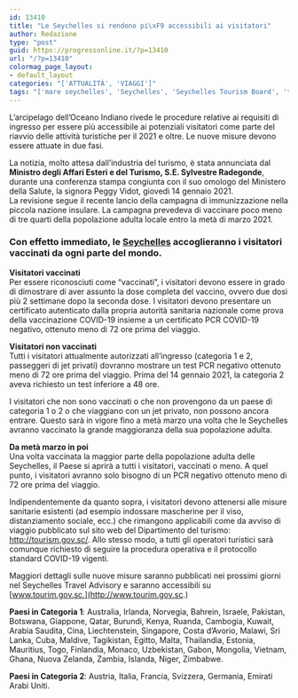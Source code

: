 ```yaml
---
id: 13410
title: "Le Seychelles si rendono pi\xF9 accessibili ai visitatori"
author: Redazione
type: "post"
guid: https://progressonline.it/?p=13410
url: "/?p=13410"
colormag_page_layout:
- default_layout
categories: "['ATTUALITÀ', 'VIAGGI']"
tags: "['mare seychelles', 'Seychelles', 'Seychelles Tourism Board', 'turismo', 'viaggio']"
---
```


L’arcipelago dell’Oceano Indiano rivede le procedure relative ai requisiti di ingresso per essere più accessibile ai potenziali visitatori come parte del riavvio delle attività turistiche per il 2021 e oltre. Le nuove misure devono essere attuate in due fasi.

La notizia, molto attesa dall’industria del turismo, è stata annunciata dal **Ministro degli Affari Esteri e del Turismo, S.E. Sylvestre Radegonde**, durante una conferenza stampa congiunta con il suo omologo del Ministero della Salute, la signora Peggy Vidot, giovedì 14 gennaio 2021.  
La revisione segue il recente lancio della campagna di immunizzazione nella piccola nazione insulare. La campagna prevedeva di vaccinare poco meno di tre quarti della popolazione adulta locale entro la metà di marzo 2021.

### Con effetto immediato, le [Seychelles](https://progressonline.it/250-anni-seychelles/) accoglieranno i visitatori vaccinati da ogni parte del mondo.

**Visitatori vaccinati**  
Per essere riconosciuti come “vaccinati”, i visitatori devono essere in grado di dimostrare di aver assunto la dose completa del vaccino, ovvero due dosi più 2 settimane dopo la seconda dose. I visitatori devono presentare un certificato autenticato dalla propria autorità sanitaria nazionale come prova della vaccinazione COVID-19 insieme a un certificato PCR COVID-19 negativo, ottenuto meno di 72 ore prima del viaggio.

**Visitatori non vaccinati**  
Tutti i visitatori attualmente autorizzati all’ingresso (categoria 1 e 2, passeggeri di jet privati) dovranno mostrare un test PCR negativo ottenuto meno di 72 ore prima del viaggio. Prima del 14 gennaio 2021, la categoria 2 aveva richiesto un test inferiore a 48 ore.

I visitatori che non sono vaccinati o che non provengono da un paese di categoria 1 o 2 o che viaggiano con un jet privato, non possono ancora entrare. Questo sarà in vigore fino a metà marzo una volta che le Seychelles avranno vaccinato la grande maggioranza della sua popolazione adulta.

**Da metà marzo in poi**  
Una volta vaccinata la maggior parte della popolazione adulta delle Seychelles, il Paese si aprirà a tutti i visitatori, vaccinati o meno. A quel punto, i visitatori avranno solo bisogno di un PCR negativo ottenuto meno di 72 ore prima del viaggio.

Indipendentemente da quanto sopra, i visitatori devono attenersi alle misure sanitarie esistenti (ad esempio indossare mascherine per il viso, distanziamento sociale, ecc.) che rimangono applicabili come da avviso di viaggio pubblicato sul sito web del Dipartimento del turismo: <http://tourism.gov.sc/>. Allo stesso modo, a tutti gli operatori turistici sarà comunque richiesto di seguire la procedura operativa e il protocollo standard COVID-19 vigenti.

Maggiori dettagli sulle nuove misure saranno pubblicati nei prossimi giorni nel Seychelles Travel Advisory e saranno accessibili su [www.tourim.gov.sc.](http://www.tourim.gov.sc.)

**Paesi in Categoria 1**: Australia, Irlanda, Norvegia, Bahrein, Israele, Pakistan, Botswana, Giappone, Qatar, Burundi, Kenya, Ruanda, Cambogia, Kuwait, Arabia Saudita, Cina, Liechtenstein, Singapore, Costa d’Avorio, Malawi, Sri Lanka, Cuba, Maldive, Tagikistan, Egitto, Malta, Thailandia, Estonia, Mauritius, Togo, Finlandia, Monaco, Uzbekistan, Gabon, Mongolia, Vietnam, Ghana, Nuova Zelanda, Zambia, Islanda, Niger, Zimbabwe.

**Paesi in Categoria 2**: Austria, Italia, Francia, Svizzera, Germania, Emirati Arabi Uniti.